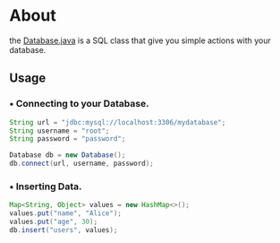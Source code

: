# About
the [Database.java](https://github.com/u7k1/database/blob/main/Database.java) is a SQL class that give you simple actions with your database.
## Usage
### • Connecting to your Database.
```java
String url = "jdbc:mysql://localhost:3306/mydatabase";
String username = "root";
String password = "password";

Database db = new Database();
db.connect(url, username, password);
```
### • Inserting Data.
```java
Map<String, Object> values = new HashMap<>();
values.put("name", "Alice");
values.put("age", 30);
db.insert("users", values);

```
